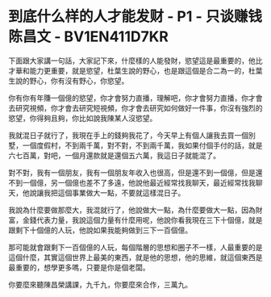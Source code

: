# 到底什么样的人才能发财 - P1 - 只谈赚钱陈昌文 - BV1EN411D7KR

下面跟大家講一句話，大家記下來，什麼樣的人能發財，慾望這是最重要的，他比才華和能力更重要，就是慾望，杜葉生說的野心，也是跟這個是合二為一的，杜葉生說的野心，你有沒有野心，你慾望。

你有你有年賺一個億的慾望，你才會努力直播，理解吧，你才會努力直播，你才會去研究視頻，你才會去研究短視頻，你才會去研究如何做好一件事，你沒有強烈的慾望，你得夠且夠，你比如說我陳某人沒慾望。

我就混日子就行了，我現在手上的錢夠我花了，今天早上有個人讓我去買一個別墅，一個度假村，不到兩千萬，對不對，不到兩千萬，我如果付個手付的話，就是六七百萬，對吧，一個月還款就是還個五六萬，我這日子就能混了。

對不對，我有一個朋友，我有一個朋友年收入也很高，但是還不到一個億，但是還不到一個億，另一個億也差不了多遠，他說他最近經常找我聊天，最近經常找我聊天，他說讓我把這個事業做大一點，不要就這樣混日子。

我說為什麼要做那麼大，我混就行了，他說做大一點，為什麼要做大一點，因為財富，金錢代表力量，我說這個力量有什麼用呢，他說你看我現在三下十個億，就是跟剩下十個億的人玩，他說如果我能夠做到三下一百個億。

那可能就會跟剩下一百個億的人玩，每個階層的思想和圈子不一樣，人最重要的是這個什麼，其實這個世界上最美的東西，就是他的思想，他的思維，就這個東西是最重要的，想學更多嗎，只要是你是個老闆。

你要麼來聽陳昌榮講課，九千九，你要麼來合作，三萬九。